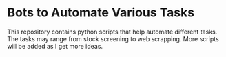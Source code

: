 # Bots to Automate Various Tasks

This repository contains python scripts that help automate different tasks.  The tasks may range from stock screening to web scrapping.  More scripts will be added as I get more ideas.



